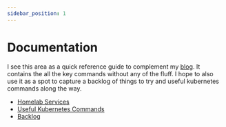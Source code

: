 ```yaml
---
sidebar_position: 1
---
```


# Documentation

I see this area as a quick reference guide to complement my [blog](../blog/). It contains the all the key commands without any of the fluff. I hope to also use it as a spot to capture a backlog of things to try and useful kubernetes commands along the way.

* [Homelab Services](/docs/category/homelab-services)
* [Useful Kubernetes Commands](/docs/kube-commands)
* [Backlog](/docs/backlog)